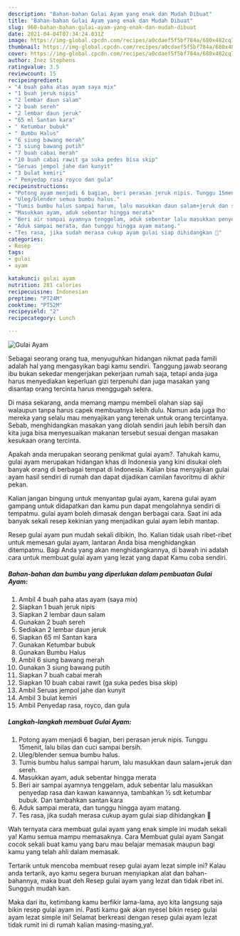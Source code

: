 ```yaml
---
description: "Bahan-bahan Gulai Ayam yang enak dan Mudah Dibuat"
title: "Bahan-bahan Gulai Ayam yang enak dan Mudah Dibuat"
slug: 960-bahan-bahan-gulai-ayam-yang-enak-dan-mudah-dibuat
date: 2021-04-04T07:34:24.031Z
image: https://img-global.cpcdn.com/recipes/a0cdaef5f5bf784a/680x482cq70/gulai-ayam-foto-resep-utama.jpg
thumbnail: https://img-global.cpcdn.com/recipes/a0cdaef5f5bf784a/680x482cq70/gulai-ayam-foto-resep-utama.jpg
cover: https://img-global.cpcdn.com/recipes/a0cdaef5f5bf784a/680x482cq70/gulai-ayam-foto-resep-utama.jpg
author: Inez Stephens
ratingvalue: 3.5
reviewcount: 15
recipeingredient:
- "4 buah paha atas ayam saya mix"
- "1 buah jeruk nipis"
- "2 lembar daun salam"
- "2 buah sereh"
- "2 lembar daun jeruk"
- "65 ml Santan kara"
- " Ketumbar bubuk"
- " Bumbu Halus"
- "6 siung bawang merah"
- "3 siung bawang putih"
- "7 buah cabai merah"
- "10 buah cabai rawit ga suka pedes bisa skip"
- "Seruas jempol jahe dan kunyit"
- "3 bulat kemiri"
- " Penyedap rasa royco dan gula"
recipeinstructions:
- "Potong ayam menjadi 6 bagian, beri perasan jeruk nipis. Tunggu 15menit, lalu bilas dan cuci sampai bersih."
- "Uleg/blender semua bumbu halus."
- "Tumis bumbu halus sampai harum, lalu masukkan daun salam+jeruk dan sereh."
- "Masukkan ayam, aduk sebentar hingga merata"
- "Beri air sampai ayamnya tenggelam, aduk sebentar lalu masukkan penyedap rasa dan kawan kawannya, tambahkan ½ sdt ketumbar bubuk. Dan tambahkan santan kara"
- "Aduk sampai merata, dan tunggu hingga ayam matang."
- "Tes rasa, jika sudah merasa cukup ayam gulai siap dihidangkan 🥰"
categories:
- Resep
tags:
- gulai
- ayam

katakunci: gulai ayam 
nutrition: 281 calories
recipecuisine: Indonesian
preptime: "PT24M"
cooktime: "PT52M"
recipeyield: "2"
recipecategory: Lunch

---
```



![Gulai Ayam](https://img-global.cpcdn.com/recipes/a0cdaef5f5bf784a/680x482cq70/gulai-ayam-foto-resep-utama.jpg)

Sebagai seorang orang tua, menyuguhkan hidangan nikmat pada famili adalah hal yang mengasyikan bagi kamu sendiri. Tanggung jawab seorang ibu bukan sekedar mengerjakan pekerjaan rumah saja, tetapi anda juga harus menyediakan keperluan gizi terpenuhi dan juga masakan yang disantap orang tercinta harus menggugah selera.

Di masa  sekarang, anda memang mampu membeli olahan siap saji walaupun tanpa harus capek membuatnya lebih dulu. Namun ada juga lho mereka yang selalu mau menyajikan yang terenak untuk orang tercintanya. Sebab, menghidangkan masakan yang diolah sendiri jauh lebih bersih dan kita juga bisa menyesuaikan makanan tersebut sesuai dengan masakan kesukaan orang tercinta. 



Apakah anda merupakan seorang penikmat gulai ayam?. Tahukah kamu, gulai ayam merupakan hidangan khas di Indonesia yang kini disukai oleh banyak orang di berbagai tempat di Indonesia. Kalian bisa menyajikan gulai ayam hasil sendiri di rumah dan dapat dijadikan camilan favoritmu di akhir pekan.

Kalian jangan bingung untuk menyantap gulai ayam, karena gulai ayam gampang untuk didapatkan dan kamu pun dapat mengolahnya sendiri di tempatmu. gulai ayam boleh dimasak dengan berbagai cara. Saat ini ada banyak sekali resep kekinian yang menjadikan gulai ayam lebih mantap.

Resep gulai ayam pun mudah sekali dibikin, lho. Kalian tidak usah ribet-ribet untuk memesan gulai ayam, lantaran Anda bisa menghidangkan ditempatmu. Bagi Anda yang akan menghidangkannya, di bawah ini adalah cara untuk membuat gulai ayam yang lezat yang dapat Kamu coba sendiri.

<!--inarticleads1-->

##### Bahan-bahan dan bumbu yang diperlukan dalam pembuatan Gulai Ayam:

1. Ambil 4 buah paha atas ayam (saya mix)
1. Siapkan 1 buah jeruk nipis
1. Siapkan 2 lembar daun salam
1. Gunakan 2 buah sereh
1. Sediakan 2 lembar daun jeruk
1. Siapkan 65 ml Santan kara
1. Gunakan  Ketumbar bubuk
1. Gunakan  Bumbu Halus
1. Ambil 6 siung bawang merah
1. Gunakan 3 siung bawang putih
1. Siapkan 7 buah cabai merah
1. Siapkan 10 buah cabai rawit (ga suka pedes bisa skip)
1. Ambil Seruas jempol jahe dan kunyit
1. Ambil 3 bulat kemiri
1. Ambil  Penyedap rasa, royco, dan gula




<!--inarticleads2-->

##### Langkah-langkah membuat Gulai Ayam:

1. Potong ayam menjadi 6 bagian, beri perasan jeruk nipis. Tunggu 15menit, lalu bilas dan cuci sampai bersih.
1. Uleg/blender semua bumbu halus.
1. Tumis bumbu halus sampai harum, lalu masukkan daun salam+jeruk dan sereh.
1. Masukkan ayam, aduk sebentar hingga merata
1. Beri air sampai ayamnya tenggelam, aduk sebentar lalu masukkan penyedap rasa dan kawan kawannya, tambahkan ½ sdt ketumbar bubuk. Dan tambahkan santan kara
1. Aduk sampai merata, dan tunggu hingga ayam matang.
1. Tes rasa, jika sudah merasa cukup ayam gulai siap dihidangkan 🥰




Wah ternyata cara membuat gulai ayam yang enak simple ini mudah sekali ya! Kamu semua mampu memasaknya. Cara Membuat gulai ayam Sangat cocok sekali buat kamu yang baru mau belajar memasak maupun bagi kamu yang telah ahli dalam memasak.

Tertarik untuk mencoba membuat resep gulai ayam lezat simple ini? Kalau anda tertarik, ayo kamu segera buruan menyiapkan alat dan bahan-bahannya, maka buat deh Resep gulai ayam yang lezat dan tidak ribet ini. Sungguh mudah kan. 

Maka dari itu, ketimbang kamu berfikir lama-lama, ayo kita langsung saja bikin resep gulai ayam ini. Pasti kamu gak akan nyesel bikin resep gulai ayam lezat simple ini! Selamat berkreasi dengan resep gulai ayam lezat tidak rumit ini di rumah kalian masing-masing,ya!.

